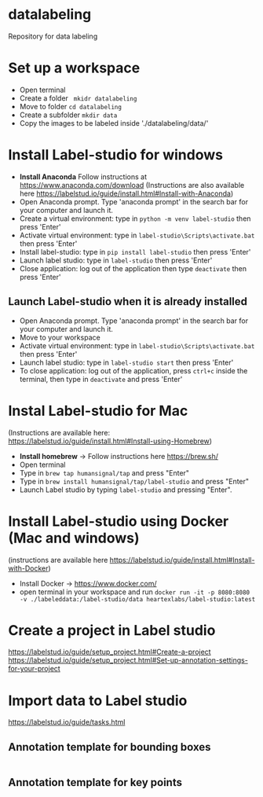 # datalabeling
Repository for data labeling

# Set up a workspace 
- Open terminal
- Create a folder ``` mkidr datalabeling```
- Move to folder ```cd datalabeling```
- Create a subfolder ```mkdir data```
- Copy the images to be labeled inside './datalabeling/data/' 

# Install Label-studio for windows
- **Install Anaconda** Follow instructions at https://www.anaconda.com/download
(Instructions are also available here https://labelstud.io/guide/install.html#Install-with-Anaconda)
- Open Anaconda prompt. Type 'anaconda prompt' in the search bar for your computer and launch it.
- Create a virtual environment: type in ```python -m venv label-studio``` then press 'Enter'
- Activate virtual environment: type in ```label-studio\Scripts\activate.bat``` then press 'Enter'
- Install label-studio: type in ```pip install label-studio``` then press 'Enter'
- Launch label studio: type in ```label-studio``` then press 'Enter'
- Close application: log out of the application then type ```deactivate``` then press 'Enter'
## Launch Label-studio when it is already installed
- Open Anaconda prompt. Type 'anaconda prompt' in the search bar for your computer and launch it.
- Move to your workspace
- Activate virtual environment: type in ```label-studio\Scripts\activate.bat``` then press 'Enter'
- Launch label studio: type in ```label-studio start``` then press 'Enter'
- To close application: log out of the application, press ```ctrl+c``` inside the terminal, then type in ```deactivate``` and press 'Enter'

# Instal Label-studio for Mac
(Instructions are available here: https://labelstud.io/guide/install.html#Install-using-Homebrew)
- **Install homebrew** -> Follow instructions here https://brew.sh/
- Open terminal 
- Type in ```brew tap humansignal/tap``` and press "Enter"
- Type in ```brew install humansignal/tap/label-studio``` and press "Enter"
- Launch Label studio by typing ```label-studio``` and pressing "Enter".

# Install Label-studio using Docker (Mac and windows)
(instructions are available here https://labelstud.io/guide/install.html#Install-with-Docker)
- Install Docker ->  https://www.docker.com/ 
- open terminal in your workspace and run ```docker run -it -p 8080:8080 -v ./labeleddata:/label-studio/data heartexlabs/label-studio:latest```

# Create a project in Label studio
https://labelstud.io/guide/setup_project.html#Create-a-project
https://labelstud.io/guide/setup_project.html#Set-up-annotation-settings-for-your-project

# Import data to Label studio
https://labelstud.io/guide/tasks.html

## Annotation template for bounding boxes
<View>
  <Image name="image" value="$image"/>
  <RectangleLabels name="label" toName="image">
    <Label value="specie1" background="green"/>
    <Label value="specie2" background="blue"/>
  </RectangleLabels>
</View>


## Annotation template for key points
<View>
  <KeyPointLabels name="kp-1" toName="img-1">
    <Label value="specie1" background="red" />
    <Label value="specie2" background="green" />
  </KeyPointLabels>
  <Image name="img-1" value="$img" />
</View>